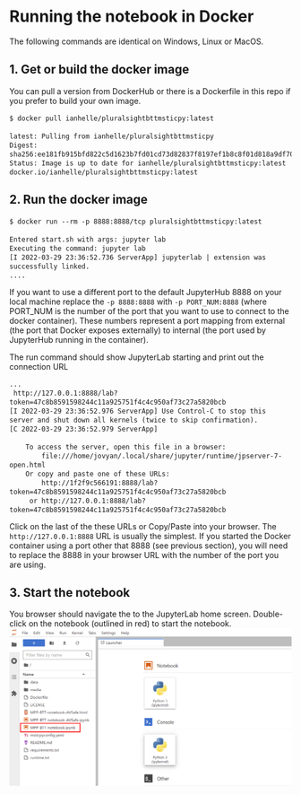 # Running the notebook in Docker

The following commands are identical on Windows, Linux or MacOS.

## 1. Get or build the docker image

You can pull a version from DockerHub or there is a Dockerfile in this repo
if you prefer to build your own image.

```
$ docker pull ianhelle/pluralsightbttmsticpy:latest

latest: Pulling from ianhelle/pluralsightbttmsticpy
Digest: sha256:ee181fb915bfd822c5d1623b7fd01cd73d82837f8197ef1b8c8f01d818a9df70
Status: Image is up to date for ianhelle/pluralsightbttmsticpy:latest
docker.io/ianhelle/pluralsightbttmsticpy:latest
```

## 2. Run the docker image

```
$ docker run --rm -p 8888:8888/tcp pluralsightbttmsticpy:latest

Entered start.sh with args: jupyter lab
Executing the command: jupyter lab
[I 2022-03-29 23:36:52.736 ServerApp] jupyterlab | extension was successfully linked.
....
```

If you want to use a different port to the default JupyterHub 8888 on your local machine
replace the `-p 8888:8888` with `-p PORT_NUM:8888` (where PORT_NUM is the number of the
port that you want to use to connect to the docker container).
These numbers represent a port mapping from external (the port that Docker exposes externally) to internal (the port used by JupyterHub running in the container).

The run command should show JupyterLab starting and print out the connection URL
```
...
 http://127.0.0.1:8888/lab?token=47c8b8591598244c11a925751f4c4c950af73c27a5820bcb
[I 2022-03-29 23:36:52.976 ServerApp] Use Control-C to stop this server and shut down all kernels (twice to skip confirmation).
[C 2022-03-29 23:36:52.979 ServerApp]

    To access the server, open this file in a browser:
        file:///home/jovyan/.local/share/jupyter/runtime/jpserver-7-open.html
    Or copy and paste one of these URLs:
        http://1f2f9c566191:8888/lab?token=47c8b8591598244c11a925751f4c4c950af73c27a5820bcb
     or http://127.0.0.1:8888/lab?token=47c8b8591598244c11a925751f4c4c950af73c27a5820bcb
```

Click on the last of the these URLs or Copy/Paste into your browser.
The `http://127.0.0.1:8888` URL is usually the simplest. If you started
the Docker container using a port other that 8888 (see previous section),
you will need to replace the 8888 in your browser URL with the number of
the port you are using.

## 3. Start the notebook

You browser should navigate the to the JupyterLab home screen.
Double-click on the notebook (outlined in red) to start the notebook.
![Jupyter Lab Home](./media/jupyterlab.png)